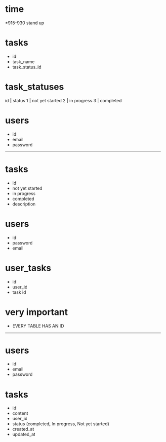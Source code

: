 # time
*915-930 stand up


# tasks
* id
* task_name
* task_status_id


# task_statuses
id | status
1  | not yet started
2  | in progress
3  | completed



# users
* id
* email
* password

-----


# tasks
* id
* not yet started
* in progress
* completed
* description


# users
* id 
* password
* email

# user_tasks
* id
* user_id
* task id


# very important
* EVERY TABLE HAS AN ID


------

# users
* id
* email
* password

# tasks
* id
* content
* user_id
* status (completed, In progress, Not yet started)
* created_at
* updated_at